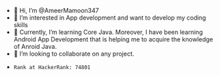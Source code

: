 - 👋 Hi, I’m @AmeerMamoon347
- 👀 I’m interested in App development and want to develop my coding skills
- 🌱 Currently, I’m learning Core Java. Moreover, I have been learning Android App Development that is helping me to acquire the knowledge of Anroid Java.
- 💞️ I’m looking to collaborate on any project.
-     Rank at HackerRank: 74801



